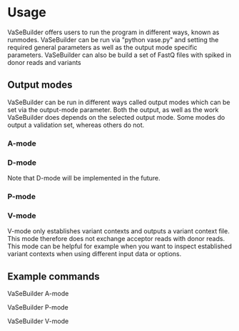 # Usage
VaSeBuilder offers users to run the program in different ways, known as runmodes.
VaSeBuilder can be run via "python vase.py" and setting the required general parameters as well as the output mode specific parameters.
VaSeBuilder can also be build a set of FastQ files with spiked in donor reads and variants 

## Output modes
VaSeBuilder can be run in different ways called output modes which can be set via the output-mode parameter. Both the output, as well as the work VaSeBuilder does depends on the selected output mode. Some modes do output a validation set, whereas others do not.

### A-mode


### D-mode

Note that D-mode will be implemented in the future.


### P-mode


### V-mode
V-mode only establishes variant contexts and outputs a variant context file. This mode therefore does not exchange acceptor reads with donor reads. This mode can be helpful for example when you want to inspect established variant contexts when using different input data or options.


## Example commands

VaSeBuilder A-mode
<command>

VaSeBuilder P-mode
<command>

VaSeBuilder V-mode
<command>
